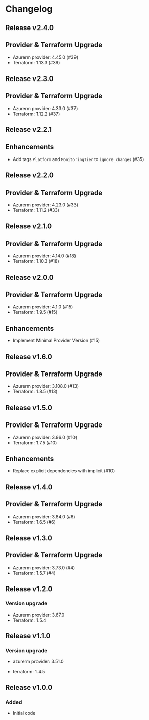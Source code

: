 # Changelog

## Release v2.4.0

## Provider & Terraform Upgrade
- Azurerm provider: 4.45.0 (#39)
- Terraform: 1.13.3 (#39)
   
## Release v2.3.0

## Provider & Terraform Upgrade
- Azurerm provider: 4.33.0 (#37)
- Terraform: 1.12.2 (#37)
   
## Release v2.2.1

## Enhancements

- Add tags `Platform` and `MonitoringTier` to `ignore_changes` (#35)


   
## Release v2.2.0

## Provider & Terraform Upgrade
- Azurerm provider: 4.23.0 (#33)
- Terraform: 1.11.2 (#33)
   
## Release v2.1.0

## Provider & Terraform Upgrade
- Azurerm provider: 4.14.0 (#18)
- Terraform: 1.10.3 (#18)
   
## Release v2.0.0

## Provider & Terraform Upgrade
- Azurerm provider: 4.1.0 (#15)
- Terraform: 1.9.5 (#15)
## Enhancements
- Implement Minimal Provider Version (#15)
   
## Release v1.6.0

## Provider & Terraform Upgrade
- Azurerm provider: 3.108.0 (#13)
- Terraform: 1.8.5 (#13)
   
## Release v1.5.0

## Provider & Terraform Upgrade

- Azurerm provider: 3.96.0 (#10)
- Terraform: 1.7.5 (#10)

## Enhancements

- Replace explicit dependencies with implicit (#10)
   
## Release v1.4.0

## Provider & Terraform Upgrade
- Azurerm provider: 3.84.0 (#6)
- Terraform: 1.6.5 (#6)
   
## Release v1.3.0

## Provider & Terraform Upgrade
- Azurerm provider: 3.73.0 (#4)
- Terraform: 1.5.7 (#4)

   
## Release v1.2.0

### Version upgrade
- Azurerm provider: 3.67.0
- Terraform: 1.5.4
   
## Release v1.1.0

### Version upgrade

- azurerm provider: 3.51.0

- terraform: 1.4.5
   
## Release v1.0.0

### Added
- Initial code
   
